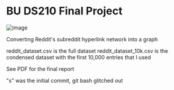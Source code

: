 # BU DS210 Final Project

![image](https://user-images.githubusercontent.com/29488490/207835763-de302d0e-f6dd-420a-9645-9ce7f1bd0139.png)

Converting Reddit's subreddit hyperlink network into a graph

reddit_dataset.csv is the full dataset
reddit_dataset_10k.csv is the condensed dataset with the first 10,000 entries that I used

See PDF for the final report

"s" was the initial commit, git bash glitched out
